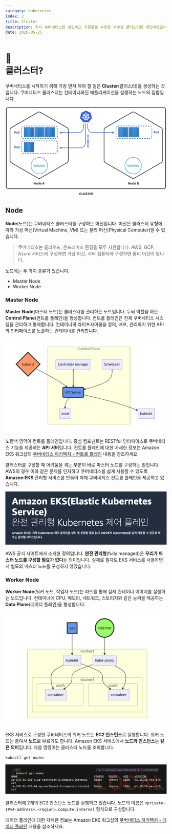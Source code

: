 ```yaml
---
category: kubernetes
index: 2
title: Cluster
description: 회사 쿠버네티스를 설립하고 직원들을 수용할 사무실 클러스터를 매입하였습니다. 사무실은 임원진 구역인 마스터 노드와 직원 구역인 워커 노드로 나누어 관리하려고 합니다. 임원진은 컨설팅 업체 EKS에 자문을 구하면 1시간 안에 구성할 수 있어요.
date: 2020-05-25
---
```


# 🧐<br />클러스터?

쿠버네티스를 시작하기 위해 가장 먼저 해야 할 일은 **Cluster**(클러스터)를 생성하는 것입니다. 쿠버네티스 클러스터는 컨테이너화된 애플리케이션을 실행하는 노드의 집합입니다.

![GATSBY_EMPTY_ALT](./cluster-structure.jpg)

## Node

**Node**(노드)는 쿠버네티스 클러스터를 구성하는 머신입니다. 머신은 클러스터 유형에 따라 가상 머신(Virtual Machine, VM) 또는 물리 머신(Physical Computer)일 수 있습니다.

> 쿠버네티스는 클라우드, 온프레미스 환경을 모두 지원합니다. AWS, GCP, Azure 서비스에 구성하면 가상 머신, 서버 컴퓨터에 구성하면 물리 머신이 됩니다.

노드에는 두 가지 종류가 있습니다.

* Master Node
* Worker Node

### Master Node

**Master Node**(마스터 노드)는 클러스터를 관리하는 노드입니다. 두뇌 역할을 하는 **Control Plane**(컨트롤 플레인)을 형성합니다. 컨트롤 플레인은 전체 쿠버네티스 시스템을 관리하고 통제합니다. 컨테이너의 라이프사이클을 정의, 배포, 관리하기 위한 API와 인터페이스를 노출하는 컨테이너를 관리합니다.

![마스터 노드 구조](./master-node.jpg)

노란색 영역이 컨트롤 플레인입니다. 중심 컴포넌트는 RESTful 인터페이스로 쿠버네티스 기능을 제공하는 **API 서버**입니다. 컨트롤 플레인에 대한 자세한 정보는 Amazon EKS 워크샵의 [쿠버네티스 아키텍처 - 컨트롤 플레인](https://awskrug.github.io/eks-workshop/introduction/architecture/architecture_control/) 내용을 참조하세요.

클러스터를 구성할 때 어려움을 겪는 부분이 바로 마스터 노드를 구성하는 일입니다. AWS의 경우 이와 같은 문제를 인지하고 쿠버네티스를 쉽게 사용할 수 있도록 **Amazon EKS** 관리형 서비스를 만들어 자체 쿠버네티스 컨트롤 플레인을 제공하고 있습니다.

![AWS 공식 사이트에서 소개한 EKS 정의](./aws-eks-introduction.jpg)

AWS 공식 사이트에서 소개한 정의입니다. **완전 관리형**(fully managed)은 **우리가 마스터 노드를 구성할 필요가 없다**는 의미입니다. 실제로 필자도 EKS 서비스를 사용하면서 별도의 마스터 노드를 구성하지 않았습니다.

### Worker Node

**Worker Node**(워커 노드, 작업자 노드)는 파드를 통해 실제 컨테이너 이미지를 실행하는 노드입니다. 컨테이너에 CPU, 메모리, 네트워크, 스토리지와 같은 능력을 제공하는 **Data Plane**(데이터 플레인)을 형성합니다.

![워커 노드 구조](./worker-node.jpg)

EKS 서비스로 구성한 쿠버네티스의 워커 노드는 **EC2 인스턴스**로 실행합니다. 워커 노드는 줄여서 **노드**로 부르기도 합니다. Amazon EKS 서비스에서 **노드와 인스턴스는 같은 의미**입니다. 다음 명령어는 클러스터 노드를 조회합니다.

```shell{promptHost: localhost}
kubectl get nodes
```

![GATSBY_EMPTY_ALT](./terminal-kubectl-get-nodes.jpg)

클러스터에 2개의 EC2 인스턴스 노드를 실행하고 있습니다. 노드의 이름은 `<private-IPv4-address>.<region>.compute.internal` 형식으로 구성합니다.

데이터 플레인에 대한 자세한 정보는 Amazon EKS 워크샵의 [쿠버네티스 아키텍처 - 데이터 플레인](https://awskrug.github.io/eks-workshop/introduction/architecture/architecture_worker/) 내용을 참조하세요.

